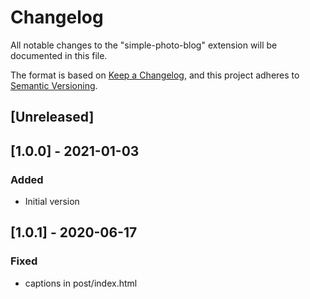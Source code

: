 # Changelog

All notable changes to the "simple-photo-blog" extension will be documented in this file.

The format is based on [Keep a Changelog](https://keepachangelog.com/en/1.0.0/),
and this project adheres to [Semantic Versioning](https://semver.org/spec/v2.0.0.html).

## [Unreleased]

## [1.0.0] - 2021-01-03

### Added

- Initial version

## [1.0.1] - 2020-06-17

### Fixed

- captions in post/index.html